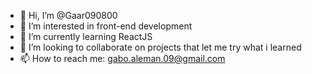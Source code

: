 - 👋 Hi, I’m @Gaar090800
- 👀 I’m interested in front-end development
- 🌱 I’m currently learning ReactJS
- 💞️ I’m looking to collaborate on projects that let me try what i learned
- 📫 How to reach me: gabo.aleman.09@gmail.com

<!---
Gaar090800/Gaar090800 is a ✨ special ✨ repository because its `README.md` (this file) appears on your GitHub profile.
You can click the Preview link to take a look at your changes.
--->
